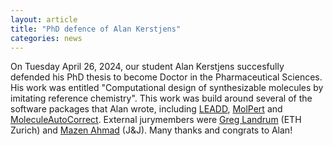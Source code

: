 ```yaml
---
layout: article
title: "PhD defence of Alan Kerstjens"
categories: news
---
```


On Tuesday April 26, 2024, our student Alan Kerstjens succesfully defended his PhD thesis to become Doctor in the Pharmaceutical Sciences.
His work was entitled "Computational design of synthesizable molecules by imitating reference chemistry".
This work was build around several of the software packages that Alan wrote, including <a href="https://github.com/UAMCAntwerpen/LEADD" target="_blank">LEADD</a>, <a href="https://github.com/UAMCAntwerpen/Molpert" target="_blank">MolPert</a> and <a href="https://github.com/UAMCAntwerpen/MoleculeAutoCorrect" target="_blank">MoleculeAutoCorrect</a>.
External jurymembers were <a href="https://www.linkedin.com/in/greg-landrum-2764221/?originalSubdomain=ch" target="_blank">Greg Landrum</a> (ETH Zurich) and <a href="https://www.linkedin.com/in/mazen-a-ahmad/" target="_blank">Mazen Ahmad</a> (J&J).
Many thanks and congrats to Alan!
